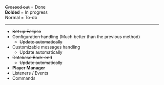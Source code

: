 ~~Crossed out~~ = Done  
**Bolded** = In progress  
Normal = To-do

***
* ~~Set up Eclipse~~  
* ~~Configuration handling~~ (Much better than the previous method)
    - ~~Update automatically~~
* Customizable messages handling
    - Update automatically
* ~~Database Back-end~~
    - ~~Update automatically~~
* **Player Manager**
* Listeners / Events
* Commands